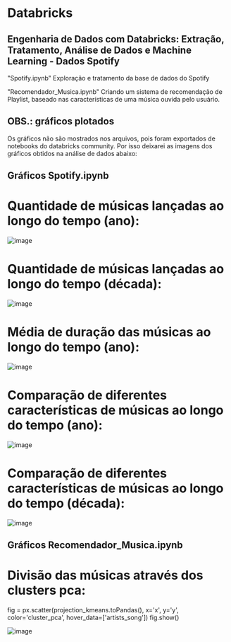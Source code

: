 # Databricks

## Engenharia de Dados com Databricks: Extração, Tratamento, Análise de Dados e Machine Learning - Dados Spotify

"Spotify.ipynb"
Exploração e tratamento da base de dados do Spotify

"Recomendador_Musica.ipynb"
Criando um sistema de recomendação de Playlist, baseado nas características de uma música ouvida pelo usuário.

## OBS.: gráficos plotados
Os gráficos não são mostrados nos arquivos, pois foram exportados de notebooks do databricks community. Por isso deixarei as imagens dos gráficos obtidos na análise de dados abaixo:

## Gráficos Spotify.ipynb

# Quantidade de músicas lançadas ao longo do tempo (ano):
![image](https://github.com/victorsa2/spotify_analytics/assets/141345545/d3f806d9-015c-4f37-a0a2-da97132bded1)

# Quantidade de músicas lançadas ao longo do tempo (década):
![image](https://github.com/victorsa2/spotify_analytics/assets/141345545/d72becb1-964e-4388-b688-8a9bb2ea2f3e)

# Média de duração das músicas ao longo do tempo (ano):
![image](https://github.com/victorsa2/spotify_analytics/assets/141345545/64dfa875-97cd-4004-9a40-8fbc27983b7f)

# Comparação de diferentes características de músicas ao longo do tempo (ano):
![image](https://github.com/victorsa2/spotify_analytics/assets/141345545/2ec58c78-0e0c-4118-a8d1-863542652022)

# Comparação de diferentes características de músicas ao longo do tempo (década):
![image](https://github.com/victorsa2/spotify_analytics/assets/141345545/26929927-b8f4-4cf2-b311-d2be158a2dfe)

## Gráficos Recomendador_Musica.ipynb

# Divisão das músicas através dos clusters pca:
fig = px.scatter(projection_kmeans.toPandas(), x='x', y='y', color='cluster_pca', hover_data=['artists_song'])
fig.show()

![image](https://github.com/victorsa2/spotify_analytics/assets/141345545/4f75153c-cfac-4919-a084-44b2a1b57d11)
